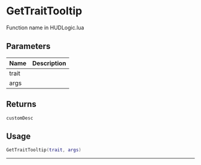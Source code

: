 # GetTraitTooltip

Function name in HUDLogic.lua

## Parameters

| Name  | Description |
| ----- | ----------- |
| trait |             |
| args  |             |

## Returns

`customDesc`

## Usage

```lua
GetTraitTooltip(trait, args)
```

---
